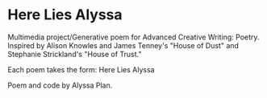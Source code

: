 # Here Lies Alyssa

Multimedia project/Generative poem for Advanced Creative Writing: Poetry. Inspired by Alison Knowles and James Tenney's "House of Dust" and Stephanie Strickland's "House of Trust."

Each poem takes the form:
Here Lies Alyssa
<epitaph>
<snarky footnote>

Poem and code by Alyssa Plan.
